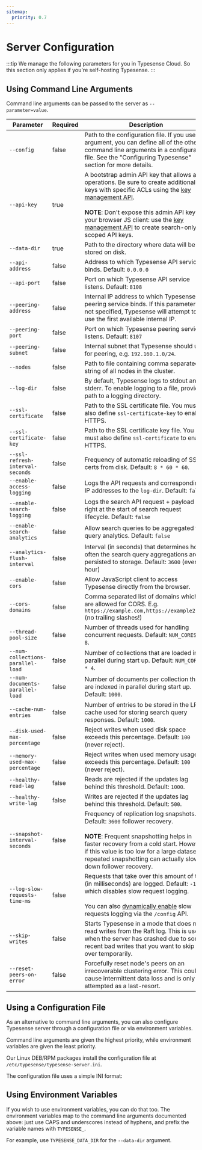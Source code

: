 ```yaml
---
sitemap:
  priority: 0.7
---
```


# Server Configuration

:::tip
We manage the following parameters for you in Typesense Cloud. So this section only applies if you're self-hosting Typesense.
:::

## Using Command Line Arguments

Command line arguments can be passed to the server as `--parameter=value`.

| Parameter     | Required    | Description                                                                                                                                                                                                                                                                                                                            |
| ------------- | ----------- |----------------------------------------------------------------------------------------------------------------------------------------------------------------------------------------------------------------------------------------------------------------------------------------------------------------------------------------| 
|`--config`        | false       | Path to the configuration file. If you use this argument, you can define all of the other command line arguments in a configuration file. See the "Configuring Typesense" section for more details.                                                                                                                                    |
|`--api-key`	|true	| A bootstrap admin API key that allows all operations. Be sure to create additional keys with specific ACLs using the [key management API](../api/api-keys.md). <br><br>**NOTE**: Don't expose this admin API key to your browser JS client: use the [key management API](../api/api-keys.md) to create search-only or scoped API keys. |
|`--data-dir`	|true	| Path to the directory where data will be stored on disk.                                                                                                                                                                                                                                                                               |
|`--api-address`	|false	| Address to which Typesense API service binds. Default: `0.0.0.0`                                                                                                                                                                                                                                                                       |
|`--api-port`	|false	| Port on which Typesense API service listens. Default: `8108`                                                                                                                                                                                                                                                                           |
|`--peering-address`	|false	| Internal IP address to which Typesense peering service binds. If this parameter is not specified, Typesense will attempt to use the first available internal IP.                                                                                                                                                                       |
|`--peering-port`	|false	| Port on which Typesense peering service listens. Default: `8107`                                                                                                                                                                                                                                                                       |
|`--peering-subnet`	|false	| Internal subnet that Typesense should use for peering, e.g. `192.160.1.0/24`.                                                                                                                                                                                                                                                          |
|`--nodes`	|false	| Path to file containing comma separated string of all nodes in the cluster.                                                                                                                                                                                                                                                            |
|`--log-dir`	|false	| By default, Typesense logs to stdout and stderr. To enable logging to a file, provide a path to a logging directory.                                                                                                                                                                                                                   |
|`--ssl-certificate`	|false	| Path to the SSL certificate file. You must also define `ssl-certificate-key` to enable HTTPS.                                                                                                                                                                                                                                          |
|`--ssl-certificate-key`	|false	| Path to the SSL certificate key file. You must also define `ssl-certificate` to enable HTTPS.                                                                                                                                                                                                                                          |
|`--ssl-refresh-interval-seconds`	|false	| Frequency of automatic reloading of SSL certs from disk. Default: `8 * 60 * 60`.                                                                                                                                                                                                                                                       |
|`--enable-access-logging`	|false	| Logs the API requests and corresponding IP addresses to the `log-dir`. Default: `false`                                                                                                                                                                                                                                                |
|`--enable-search-logging`	|false	| Logs the search API request + payload right at the start of search request lifecycle. Default: `false`                                                                                                                                                                                                                                 |
|`--enable-search-analytics`	|false	| Allow search queries to be aggregated for query analytics. Default: `false`                                                                                                                                                                                                                                                            |
|`--analytics-flush-interval`	|false	| Interval (in seconds) that determines how often the search query aggregations are persisted to storage. Default: `3600` (every hour)                                                                                                                                                                                                   |
|`--enable-cors`	|false	| Allow JavaScript client to access Typesense directly from the browser.                                                                                                                                                                                                                                                                 |
|`--cors-domains`	|false	| Comma separated list of domains which are allowed for CORS. E.g. `https://example.com,https://example2.com` (no trailing slashes!)                                                                                                                                                                                                     |
|`--thread-pool-size`	|false	| Number of threads used for handling concurrent requests. Default: `NUM_CORES * 8`.                                                                                                                                                                                                                                                     |
|`--num-collections-parallel-load`	|false	| Number of collections that are loaded in parallel during start up. Default: `NUM_CORES * 4`.                                                                                                                                                                                                                                           |
|`--num-documents-parallel-load`	|false	| Number of documents per collection that are indexed in parallel during start up. Default: `1000`.                                                                                                                                                                                                                                      |
|`--cache-num-entries`	|false	| Number of entries to be stored in the LRU cache used for storing search query responses. Default: `1000`.                                                                                                                                                                                                                              |
|`--disk-used-max-percentage`	|false	| Reject writes when used disk space exceeds this percentage. Default: `100` (never reject).                                                                                                                                                                                                                                             |
|`--memory-used-max-percentage`	|false	| Reject writes when used memory usage exceeds this percentage. Default: `100` (never reject).                                                                                                                                                                                                                                           |
|`--healthy-read-lag`	|false	| Reads are rejected if the updates lag behind this threshold. Default: `1000`.                                                                                                                                                                                                                                                          |
|`--healthy-write-lag`	|false	| Writes are rejected if the updates lag behind this threshold. Default: `500`.                                                                                                                                                                                                                                                          |
|`--snapshot-interval-seconds`	|false	| Frequency of replication log snapshots. Default: `3600` follower recovery.<br><br>**NOTE**: Frequent snapshotting helps in faster recovery from a cold start. However, if this value is too low for a large dataset, repeated snapshotting can actually slow down follower recovery.                                                   |
|`--log-slow-requests-time-ms`	|false	| Requests that take over this amount of time (in milliseconds) are logged. Default: `-1` which disables slow request logging. <br><br>You can also [dynamically enable](../api/cluster-operations.md#toggle-slow-request-log) slow requests logging via the `/config` API.                                                              |
|`--skip-writes`	|false	| Starts Typesense in a mode that does not read writes from the Raft log. This is useful when the server has crashed due to some recent bad writes that you want to skip over temporarily.                                                                                                                                               |
|`--reset-peers-on-error`	|false	| Forcefully reset node's peers on an irrecoverable clustering error. This could cause intermittent data loss and is only attempted as a last-resort.                                                                                                                                                                                    |

## Using a Configuration File

As an alternative to command line arguments, you can also configure Typesense server through a configuration file or via environment variables.

Command line arguments are given the highest priority, while environment variables are given the least priority.

<Tabs :tabs="['Shell']">
  <template v-slot:Shell>

```bash
./typesense-server --config=/etc/typesense/typesense-server.ini
```

  </template>
</Tabs>

Our Linux DEB/RPM packages install the configuration file at `/etc/typesense/typesense-server.ini`.

The configuration file uses a simple INI format:

<Tabs :tabs="['INI']">
  <template v-slot:INI>

```ini
; /etc/typesense/typesense-server.ini

[server]

api-key = Rhsdhas2asasdasj2
data-dir = /var/lib/typesense
log-dir = /var/log/typesense
api-port = 9090
```
  </template>
</Tabs>

## Using Environment Variables

If you wish to use environment variables, you can do that too. The environment variables map to the command line arguments documented above: just use CAPS and underscores instead of hyphens, and prefix the variable names with `TYPESENSE_`.

For example, use `TYPESENSE_DATA_DIR` for the `--data-dir` argument.

<Tabs :tabs="['Shell']">
  <template v-slot:Shell>

```bash
TYPESENSE_DATA_DIR=/var/lib/typesense TYPESENSE_API_KEY=AS3das2awQ2 ./typesense-server
```
  </template>
</Tabs>
